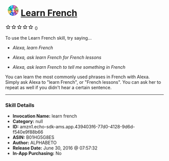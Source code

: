 # &nbsp;<img src="skill_icon" alt="Learn French icon" width="36"> [Learn French](http://alexa.amazon.com/#skills/amzn1.echo-sdk-ams.app.439403f6-77d0-4128-9d6d-f540e9f88b66)
![0 stars](../../images/ic_star_border_black_18dp_1x.png)![0 stars](../../images/ic_star_border_black_18dp_1x.png)![0 stars](../../images/ic_star_border_black_18dp_1x.png)![0 stars](../../images/ic_star_border_black_18dp_1x.png)![0 stars](../../images/ic_star_border_black_18dp_1x.png) 0

To use the Learn French skill, try saying...

* *Alexa, learn French*

* *Alexa, ask learn French for French lessons*

* *Alexa, ask learn French to tell me something in French*

You can learn the most commonly used phrases in French with Alexa. Simply ask Alexa to "learn French", or "French lessons". You can ask her to repeat as well if you didn't hear a certain sentence.

***

### Skill Details

* **Invocation Name:** learn french
* **Category:** null
* **ID:** amzn1.echo-sdk-ams.app.439403f6-77d0-4128-9d6d-f540e9f88b66
* **ASIN:** B01HG5G8ES
* **Author:** ALPHABETO
* **Release Date:** June 30, 2016 @ 07:57:32
* **In-App Purchasing:** No
